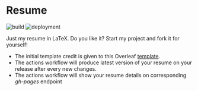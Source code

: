 # Resume 
![build](https://github.com/ehsan2754/resume/actions/workflows/build.yaml/badge.svg)           ![deployment](https://github.com/ehsan2754/resume/actions/workflows/deployment.yaml/badge.svg)

Just my resume in LaTeX. Do you like it? Start my project and fork it for yourself! 
* The initial template credit is given to this Overleaf [template](https://www.overleaf.com/latex/templates/dhik-lebenslauf-vorlage/jscfzhxchjcw). 
* The actions workflow will produce latest version of your resume on your release after every new changes.
* The actions workflow will show your resume details on corresponding *gh-pages* endpoint

 
